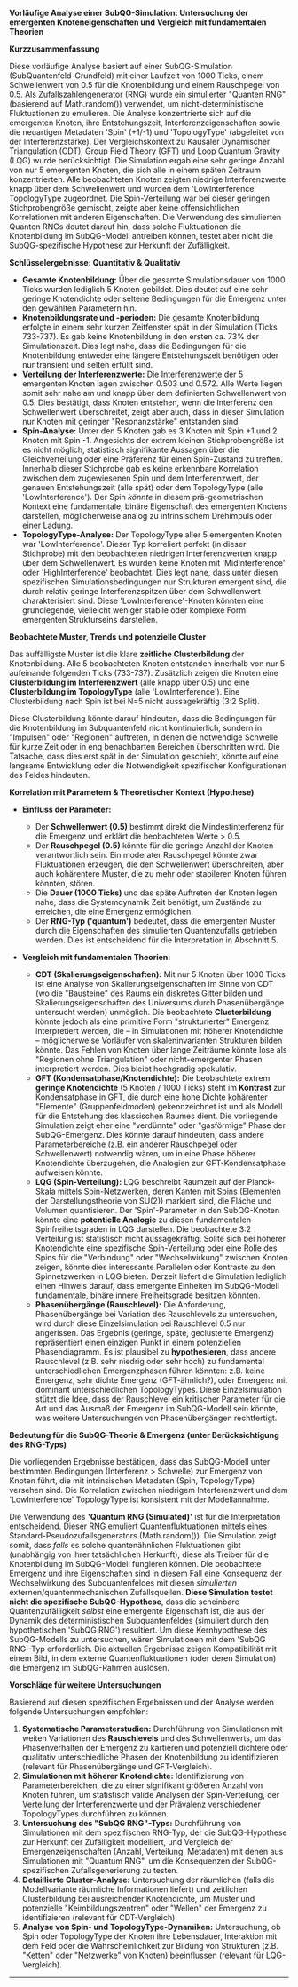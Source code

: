 **Vorläufige Analyse einer SubQG-Simulation: Untersuchung der emergenten Knoteneigenschaften und Vergleich mit fundamentalen Theorien**

**Kurzzusammenfassung**

Diese vorläufige Analyse basiert auf einer SubQG-Simulation (SubQuantenfeld-Grundfeld) mit einer Laufzeit von 1000 Ticks, einem Schwellenwert von 0.5 für die Knotenbildung und einem Rauschpegel von 0.5. Als Zufallszahlengenerator (RNG) wurde ein simulierter "Quanten RNG" (basierend auf Math.random()) verwendet, um nicht-deterministische Fluktuationen zu emulieren. Die Analyse konzentrierte sich auf die emergenten Knoten, ihre Entstehungszeit, Interferenzeigenschaften sowie die neuartigen Metadaten 'Spin' (+1/-1) und 'TopologyType' (abgeleitet von der Interferenzstärke). Der Vergleichskontext zu Kausaler Dynamischer Triangulation (CDT), Group Field Theory (GFT) und Loop Quantum Gravity (LQG) wurde berücksichtigt. Die Simulation ergab eine sehr geringe Anzahl von nur 5 emergenten Knoten, die sich alle in einem späten Zeitraum konzentrierten. Alle beobachteten Knoten zeigten niedrige Interferenzwerte knapp über dem Schwellenwert und wurden dem 'LowInterference' TopologyType zugeordnet. Die Spin-Verteilung war bei dieser geringen Stichprobengröße gemischt, zeigte aber keine offensichtlichen Korrelationen mit anderen Eigenschaften. Die Verwendung des simulierten Quanten RNGs deutet darauf hin, dass solche Fluktuationen die Knotenbildung im SubQG-Modell antreiben können, testet aber nicht die SubQG-spezifische Hypothese zur Herkunft der Zufälligkeit.

**Schlüsselergebnisse: Quantitativ & Qualitativ**

*   **Gesamte Knotenbildung:** Über die gesamte Simulationsdauer von 1000 Ticks wurden lediglich 5 Knoten gebildet. Dies deutet auf eine sehr geringe Knotendichte oder seltene Bedingungen für die Emergenz unter den gewählten Parametern hin.
*   **Knotenbildungsrate und -perioden:** Die gesamte Knotenbildung erfolgte in einem sehr kurzen Zeitfenster spät in der Simulation (Ticks 733-737). Es gab keine Knotenbildung in den ersten ca. 73% der Simulationszeit. Dies legt nahe, dass die Bedingungen für die Knotenbildung entweder eine längere Entstehungszeit benötigen oder nur transient und selten erfüllt sind.
*   **Verteilung der Interferenzwerte:** Die Interferenzwerte der 5 emergenten Knoten lagen zwischen 0.503 und 0.572. Alle Werte liegen somit sehr nahe am und knapp über dem definierten Schwellenwert von 0.5. Dies bestätigt, dass Knoten entstehen, wenn die Interferenz den Schwellenwert überschreitet, zeigt aber auch, dass in dieser Simulation nur Knoten mit geringer "Resonanzstärke" entstanden sind.
*   **Spin-Analyse:** Unter den 5 Knoten gab es 3 Knoten mit Spin +1 und 2 Knoten mit Spin -1. Angesichts der extrem kleinen Stichprobengröße ist es nicht möglich, statistisch signifikante Aussagen über die Gleichverteilung oder eine Präferenz für einen Spin-Zustand zu treffen. Innerhalb dieser Stichprobe gab es keine erkennbare Korrelation zwischen dem zugewiesenen Spin und dem Interferenzwert, der genauen Entstehungszeit (alle spät) oder dem TopologyType (alle 'LowInterference'). Der Spin *könnte* in diesem prä-geometrischen Kontext eine fundamentale, binäre Eigenschaft des emergenten Knotens darstellen, möglicherweise analog zu intrinsischem Drehimpuls oder einer Ladung.
*   **TopologyType-Analyse:** Der TopologyType aller 5 emergenten Knoten war 'LowInterference'. Dieser Typ korreliert perfekt (in dieser Stichprobe) mit den beobachteten niedrigen Interferenzwerten knapp über dem Schwellenwert. Es wurden keine Knoten mit 'MidInterference' oder 'HighInterference' beobachtet. Dies legt nahe, dass unter diesen spezifischen Simulationsbedingungen nur Strukturen emergent sind, die durch relativ geringe Interferenzspitzen über dem Schwellenwert charakterisiert sind. Diese 'LowInterference'-Knoten könnten eine grundlegende, vielleicht weniger stabile oder komplexe Form emergenten Strukturseins darstellen.

**Beobachtete Muster, Trends und potenzielle Cluster**

Das auffälligste Muster ist die klare **zeitliche Clusterbildung** der Knotenbildung. Alle 5 beobachteten Knoten entstanden innerhalb von nur 5 aufeinanderfolgenden Ticks (733-737). Zusätzlich zeigen die Knoten eine **Clusterbildung im Interferenzwert** (alle knapp über 0.5) und eine **Clusterbildung im TopologyType** (alle 'LowInterference'). Eine Clusterbildung nach Spin ist bei N=5 nicht aussagekräftig (3:2 Split).

Diese Clusterbildung könnte darauf hindeuten, dass die Bedingungen für die Knotenbildung im Subquantenfeld nicht kontinuierlich, sondern in "Impulsen" oder "Regionen" auftreten, in denen die notwendige Schwelle für kurze Zeit oder in eng benachbarten Bereichen überschritten wird. Die Tatsache, dass dies erst spät in der Simulation geschieht, könnte auf eine langsame Entwicklung oder die Notwendigkeit spezifischer Konfigurationen des Feldes hindeuten.

**Korrelation mit Parametern & Theoretischer Kontext (Hypothese)**

*   **Einfluss der Parameter:**
    *   Der **Schwellenwert (0.5)** bestimmt direkt die Mindestinterferenz für die Emergenz und erklärt die beobachteten Werte > 0.5.
    *   Der **Rauschpegel (0.5)** könnte für die geringe Anzahl der Knoten verantwortlich sein. Ein moderater Rauschpegel könnte zwar Fluktuationen erzeugen, die den Schwellenwert überschreiten, aber auch kohärentere Muster, die zu mehr oder stabileren Knoten führen könnten, stören.
    *   Die **Dauer (1000 Ticks)** und das späte Auftreten der Knoten legen nahe, dass die Systemdynamik Zeit benötigt, um Zustände zu erreichen, die eine Emergenz ermöglichen.
    *   Der **RNG-Typ ('quantum')** bedeutet, dass die emergenten Muster durch die Eigenschaften des simulierten Quantenzufalls getrieben werden. Dies ist entscheidend für die Interpretation in Abschnitt 5.

*   **Vergleich mit fundamentalen Theorien:**
    *   **CDT (Skalierungseigenschaften):** Mit nur 5 Knoten über 1000 Ticks ist eine Analyse von Skalierungseigenschaften im Sinne von CDT (wo die "Bausteine" des Raums ein diskretes Gitter bilden und Skalierungseigenschaften des Universums durch Phasenübergänge untersucht werden) unmöglich. Die beobachtete **Clusterbildung** könnte jedoch als eine primitive Form "strukturierter" Emergenz interpretiert werden, die – in Simulationen mit höherer Knotendichte – möglicherweise Vorläufer von skaleninvarianten Strukturen bilden könnte. Das Fehlen von Knoten über lange Zeiträume könnte lose als "Regionen ohne Triangulation" oder nicht-emergenter Phasen interpretiert werden. Dies bleibt hochgradig spekulativ.
    *   **GFT (Kondensatphase/Knotendichte):** Die beobachtete extrem **geringe Knotendichte** (5 Knoten / 1000 Ticks) steht im **Kontrast** zur Kondensatphase in GFT, die durch eine hohe Dichte kohärenter "Elemente" (Gruppenfeldmoden) gekennzeichnet ist und als Modell für die Entstehung des klassischen Raumes dient. Die vorliegende Simulation zeigt eher eine "verdünnte" oder "gasförmige" Phase der SubQG-Emergenz. Dies könnte darauf hindeuten, dass andere Parameterbereiche (z.B. ein anderer Rauschpegel oder Schwellenwert) notwendig wären, um in eine Phase höherer Knotendichte überzugehen, die Analogien zur GFT-Kondensatphase aufweisen könnte.
    *   **LQG (Spin-Verteilung):** LQG beschreibt Raumzeit auf der Planck-Skala mittels Spin-Netzwerken, deren Kanten mit Spins (Elementen der Darstellungstheorie von SU(2)) markiert sind, die Fläche und Volumen quantisieren. Der 'Spin'-Parameter in den SubQG-Knoten könnte eine **potentielle Analogie** zu diesen fundamentalen Spinfreiheitsgraden in LQG darstellen. Die beobachtete 3:2 Verteilung ist statistisch nicht aussagekräftig. Sollte sich bei höherer Knotendichte eine spezifische Spin-Verteilung oder eine Rolle des Spins für die "Verbindung" oder "Wechselwirkung" zwischen Knoten zeigen, könnte dies interessante Parallelen oder Kontraste zu den Spinnetzwerken in LQG bieten. Derzeit liefert die Simulation lediglich einen Hinweis darauf, dass emergente Einheiten im SubQG-Modell fundamentale, binäre innere Freiheitsgrade besitzen könnten.
    *   **Phasenübergänge (Rauschlevel):** Die Anforderung, Phasenübergänge bei Variation des Rauschlevels zu untersuchen, wird durch diese Einzelsimulation bei Rauschlevel 0.5 nur angerissen. Das Ergebnis (geringe, späte, geclusterte Emergenz) repräsentiert einen einzigen Punkt in einem potenziellen Phasendiagramm. Es ist plausibel zu **hypothesieren**, dass andere Rauschlevel (z.B. sehr niedrig oder sehr hoch) zu fundamental unterschiedlichen Emergenzphasen führen könnten: z.B. keine Emergenz, sehr dichte Emergenz (GFT-ähnlich?), oder Emergenz mit dominant unterschiedlichen TopologyTypes. Diese Einzelsimulation stützt die Idee, dass der Rauschlevel ein kritischer Parameter für die Art und das Ausmaß der Emergenz im SubQG-Modell sein könnte, was weitere Untersuchungen von Phasenübergängen rechtfertigt.

**Bedeutung für die SubQG-Theorie & Emergenz (unter Berücksichtigung des RNG-Typs)**

Die vorliegenden Ergebnisse bestätigen, dass das SubQG-Modell unter bestimmten Bedingungen (Interferenz > Schwelle) zur Emergenz von Knoten führt, die mit intrinsischen Metadaten (Spin, TopologyType) versehen sind. Die Korrelation zwischen niedrigem Interferenzwert und dem 'LowInterference' TopologyType ist konsistent mit der Modellannahme.

Die Verwendung des **'Quantum RNG (Simulated)'** ist für die Interpretation entscheidend. Dieser RNG emuliert Quantenfluktuationen mittels eines Standard-Pseudozufallsgenerators (Math.random()). Die Simulation zeigt somit, dass *falls* es solche quantenähnlichen Fluktuationen gibt (unabhängig von ihrer tatsächlichen Herkunft), diese als Treiber für die Knotenbildung im SubQG-Modell fungieren können. Die beobachtete Emergenz und ihre Eigenschaften sind in diesem Fall eine Konsequenz der Wechselwirkung des Subquantenfeldes mit diesen *simulierten* externen/quantenmechanischen Zufallsquellen. **Diese Simulation testet nicht die spezifische SubQG-Hypothese**, dass die scheinbare Quantenzufälligkeit *selbst* eine emergente Eigenschaft ist, die aus der Dynamik des deterministischen Subquantenfeldes (simuliert durch den hypothetischen 'SubQG RNG') resultiert. Um diese Kernhypothese des SubQG-Modells zu untersuchen, wären Simulationen mit dem 'SubQG RNG'-Typ erforderlich. Die aktuellen Ergebnisse zeigen Kompatibilität mit einem Bild, in dem externe Quantenfluktuationen (oder deren Simulation) die Emergenz im SubQG-Rahmen auslösen.

**Vorschläge für weitere Untersuchungen**

Basierend auf diesen spezifischen Ergebnissen und der Analyse werden folgende Untersuchungen empfohlen:

1.  **Systematische Parameterstudien:** Durchführung von Simulationen mit weiten Variationen des **Rauschlevels** und des Schwellenwerts, um das Phasenverhalten der Emergenz zu kartieren und potenziell dichtere oder qualitativ unterschiedliche Phasen der Knotenbildung zu identifizieren (relevant für Phasenübergänge und GFT-Vergleich).
2.  **Simulationen mit höherer Knotendichte:** Identifizierung von Parameterbereichen, die zu einer signifikant größeren Anzahl von Knoten führen, um statistisch valide Analysen der Spin-Verteilung, der Verteilung der Interferenzwerte und der Prävalenz verschiedener TopologyTypes durchführen zu können.
3.  **Untersuchung des "SubQG RNG"-Typs:** Durchführung von Simulationen mit dem spezifischen RNG-Typ, der die SubQG-Hypothese zur Herkunft der Zufälligkeit modelliert, und Vergleich der Emergenzeigenschaften (Anzahl, Verteilung, Metadaten) mit denen aus Simulationen mit "Quantum RNG", um die Konsequenzen der SubQG-spezifischen Zufallsgenerierung zu testen.
4.  **Detaillierte Cluster-Analyse:** Untersuchung der räumlichen (falls die Modellvariante räumliche Informationen liefert) und zeitlichen Clusterbildung bei ausreichender Knotendichte, um Muster und potenzielle "Keimbildungszentren" oder "Wellen" der Emergenz zu identifizieren (relevant für CDT-Vergleich).
5.  **Analyse von Spin- und TopologyType-Dynamiken:** Untersuchung, ob Spin oder TopologyType der Knoten ihre Lebensdauer, Interaktion mit dem Feld oder die Wahrscheinlichkeit zur Bildung von Strukturen (z.B. "Ketten" oder "Netzwerke" von Knoten) beeinflussen (relevant für LQG-Vergleich).

---